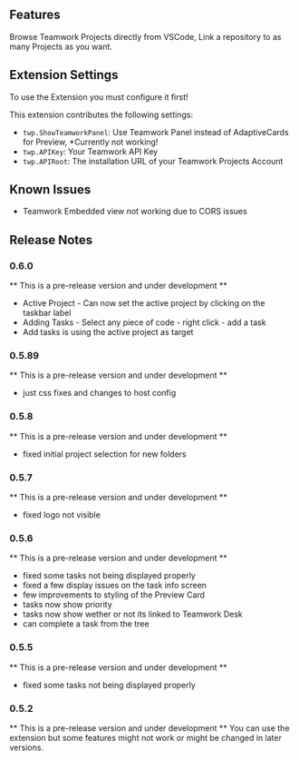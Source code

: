 ## Features
Browse Teamwork Projects directly from VSCode, Link a repository to as many Projects as you want. 

## Extension Settings

To use the Extension you must configure it first!

This extension contributes the following settings:

* `twp.ShowTeamworkPanel`: Use Teamwork Panel instead of AdaptiveCards for Preview, *Currently not working!
* `twp.APIKey`: Your Teamwork API Key
* `twp.APIRoot`: The installation URL of your Teamwork Projects Account

## Known Issues
* Teamwork Embedded view not working due to CORS issues

## Release Notes
### 0.6.0
** This is a pre-release version and under development **
* Active Project - Can now set the active project by clicking on the taskbar label
* Adding Tasks - Select any piece of code - right click - add a task
* Add tasks is using the active project as target

### 0.5.89
** This is a pre-release version and under development **
* just css fixes and changes to host config

### 0.5.8
** This is a pre-release version and under development **
* fixed initial project selection for new folders

### 0.5.7
** This is a pre-release version and under development **
* fixed logo not visible

### 0.5.6
** This is a pre-release version and under development **
* fixed some tasks not being displayed properly
* fixed a few display issues on the task info screen
* few improvements to styling of the Preview Card
* tasks now show priority
* tasks now show wether or not its linked to Teamwork Desk
* can complete a task from the tree

### 0.5.5
** This is a pre-release version and under development **
* fixed some tasks not being displayed properly

### 0.5.2

** This is a pre-release version and under development **
You can use the extension but some features might not work or might be changed in later versions. 



